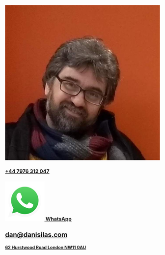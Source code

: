 <img src="dan.jpg" class="profile" no-print>

### [+44 7976 312 047](callto:+447976312047)
<h3><a href="https://wa.me/447976312047?text=Hi,%20Dan.%20I%20just%20visited%20your%20website." rel="noreferrer noopener" no-print><img src="whatsapp.svg"/> WhatsApp</a></h3>

## [dan@danisilas.com](mailto:dan@danisilas.com?subject=Hi%20there,%20Dan.%20Just%20saw%20your%20website.)
#### [62 Hurstwood Road London NW11 0AU](https://google.com/maps/?q=62+Hurstwood+Road%2C+London)
